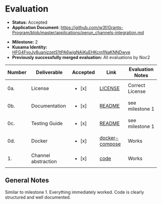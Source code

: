 # Evaluation

- **Status:** Accepted
- **Application Document:** https://github.com/w3f/Grants-Program/blob/master/applications/perun_channels-integration.md

* **Milestone:** 2
* **Kusama Identity:** [HFG4FvoJv8uanizzetS1tPA6wigNAiKuEHKcm1NaKNNDwve](https://polkascan.io/pre/kusama/account/HFG4FvoJv8uanizzetS1tPA6wigNAiKuEHKcm1NaKNNDwve)
* **Previously successfully merged evaluation:** All evaluations by Noc2

| Number | Deliverable         | Accepted               | Link                                                                                                   | Evaluation Notes |
| ------ | ------------------- | ---------------------- | ------------------------------------------------------------------------------------------------------ | ---------------- |
| 0a.    | License             | <ul><li>[x] </li></ul> | [LICENSE](https://github.com/perun-network/perun-polkadot-backend/blob/main/LICENSE)                   | Correct License  |
| 0b.    | Documentation       | <ul><li>[x] </li></ul> | [README](https://github.com/perun-network/perun-polkadot-backend/blob/main/README.md)                  | see milestone 1  |
| 0c.    | Testing Guide       | <ul><li>[x] </li></ul> | [README](https://github.com/perun-network/perun-polkadot-backend/blob/main/README.md)                  | see milestone 1  |
| 0d.    | Docker              | <ul><li>[x] </li></ul> | [docker-compose](https://github.com/perun-network/perun-polkadot-backend/blob/main/docker-compose.yml) | Works            |
| 1.     | Channel abstraction | <ul><li>[x] </li></ul> | [code](https://github.com/perun-network/perun-polkadot-backend/tree/main/channel)                      | Works            |

## General Notes

Similar to milestone 1. Everything immediately worked. Code is clearly structured and well documented.
